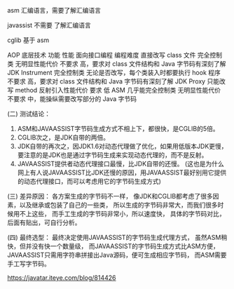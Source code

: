 asm
汇编语言，需要了解汇编语言


javassist
不需要 了解汇编语言


cglib
基于 asm


AOP 底层技术	功能	性能	面向接口编程	编程难度
直接改写 class 文件	完全控制类	无明显性能代价	不要求	高，要求对 class 文件结构和 Java 字节码有深刻了解
JDK Instrument	完全控制类	无论是否改写，每个类装入时都要执行 hook 程序	不要求	高，要求对 class 文件结构和 Java 字节码有深刻了解
JDK Proxy	只能改写 method	反射引入性能代价	要求	低
ASM	几乎能完全控制类	无明显性能代价	不要求	中，能操纵需要改写部分的 Java 字节码




(二) 测试结论： 
1. ASM和JAVAASSIST字节码生成方式不相上下，都很快，是CGLIB的5倍。 
2. CGLIB次之，是JDK自带的两倍。 
3. JDK自带的再次之，因JDK1.6对动态代理做了优化，如果用低版本JDK更慢，要注意的是JDK也是通过字节码生成来实现动态代理的，而不是反射。 
4. JAVAASSIST提供者动态代理接口最慢，比JDK自带的还慢。 
(这也是为什么网上有人说JAVAASSIST比JDK还慢的原因，用JAVAASSIST最好别用它提供的动态代理接口，而可以考虑用它的字节码生成方式) 

(三) 差异原因： 
各方案生成的字节码不一样， 
像JDK和CGLIB都考虑了很多因素，以及继承或包装了自己的一些类， 
所以生成的字节码非常大，而我们很多时候用不上这些， 
而手工生成的字节码非常小，所以速度快， 
具体的字节码对比，后面有贴出，可自行分析。 

(四) 最终选型： 
最终决定使用JAVAASSIST的字节码生成代理方式， 
虽然ASM稍快，但并没有快一个数量级， 
而JAVAASSIST的字节码生成方式比ASM方便， 
JAVAASSIST只需用字符串拼接出Java源码，便可生成相应字节码， 
而ASM需要手工写字节码。 

https://javatar.iteye.com/blog/814426